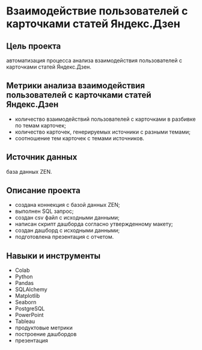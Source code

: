 # Взаимодействие пользователей с карточками статей Яндекс.Дзен

## Цель проекта
автоматизация процесса анализа взаимодействия пользователей с карточками статей Яндекс.Дзен.

## Метрики анализа взаимодействия пользователей с карточками статей Яндекс.Дзен
- количество взаимодействий пользователей с карточками в разбивке по темам карточек;
- количество карточек, генерируемых источники с разными темами;
- соотношение тем карточек с темами источников.
 
## Источник данных
база данных ZEN.

## Описание проекта
- создана коннекция с базой данных ZEN;
- выполнен SQL запрос;
- создан csv файл с исходными данными;
- написан скрипт дашборда согласно утвержденному макету;
- создан дашборд с исходными данными;
- подготовлена презентация с отчетом.

## Навыки и инструменты
* Colab
* Python
* Pandas
* SQLAlchemy
* Matplotlib
* Seaborn
* PostgreSQL
* PowerPoint
* Tableau
* продуктовые метрики
* построение дашбордов
* презентация
